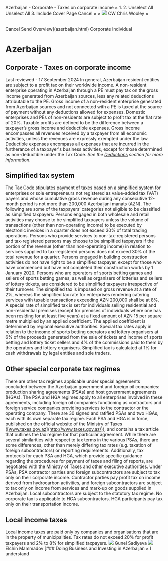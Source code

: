 Azerbaijan - Corporate - Taxes on corporate income
×
1.
2.
Unselect All
Unselect All
3.
Include Cover Page
Cancel
×
×
![](-/media/world-wide-tax-summaries/attachments/global---chris-wooley.ashx%3Frev=ac5e5f3223b34096b1afc2a6009c7320&revision=ac5e5f32-23b3-4096-b1af-c2a6009c7320&hash=859B7ADC84DC2CBEC9760E9E6EE7DE6D0A8BFCDF)
CW
Chris Wooley
×
######
Cancel
Send
Overview](azerbaijan.html)
Corporate
Individual
# Azerbaijan
## Corporate - Taxes on corporate income
Last reviewed - 17 September 2024
In general, Azerbaijan resident entities are subject to a profit tax on their worldwide income. A non-resident enterprise operating in Azerbaijan through a PE must pay tax on the gross income generated from Azerbaijan sources, less any related deductions attributable to the PE. Gross income of a non-resident enterprise generated from Azerbaijan sources and not connected with a PE is taxed at the source of payment without any deductions allowed for expenses.
Domestic enterprises and PEs of non-residents are subject to profit tax at the flat rate of 20%.
Taxable profits are defined to be the difference between a taxpayer’s gross income and deductible expenses.
Gross income encompasses all revenues received by a taxpayer from all economic activities, unless the revenues are expressly exempted under the law.
Deductible expenses encompass all expenses that are incurred in the furtherance of a taxpayer's business activities, except for those determined as non-deductible under the Tax Code. *See the [Deductions](azerbaijan/corporate/deductions.html) section for more information*.
## Simplified tax system
The Tax Code stipulates payment of taxes based on a simplified system for enterprises or sole entrepreneurs not registered as value-added tax (VAT) payers and whose cumulative gross revenue during any consecutive 12-month period is not more than 200,000 Azerbaijani manats (AZN).
The following are some of the taxpayers’ categories not eligible to be classified as simplified taxpayers:
Persons engaged in both wholesale and retail activities may choose to be simplified taxpayers unless the volume of transactions (other than non-operating income) to be executed by electronic invoices in a quarter does not exceed 30% of total trading operations.
Persons who provide services to non-tax-registered persons and tax-registered persons may choose to be simplified taxpayers if the portion of the revenue (other than non-operating income) in relation to services supplied to tax-registered persons does not exceed 30% of the total revenue for a quarter.
Persons engaged in building construction activities do not have right to be a simplified taxpayer, except for those who have commenced but have not completed their construction works by 1 January 2020.
Persons who are operators of sports betting games and sellers of sports betting games, as well as organisers of lotteries and sellers of lottery tickets, are considered to be simplified taxpayers irrespective of their turnover.
The simplified tax is imposed on gross revenue at a rate of 2%, whereas the simplified tax rate for enterprises rendering catering services with taxable transactions exceeding AZN 200,000 shall be at 8%.
A special rate of simplified tax is set for individuals selling residential and non-residential premises (except for premises of individuals where one has been residing for at least five years) at a fixed amount of AZN 15 per square metre multiplied by an applied coefficient. The applied coefficient is determined by regional executive authorities.
Special tax rates apply in relation to the income of sports betting operators and lottery organisers at 6% of the proceeds generated from the sale of tickets and income of sports betting and lottery ticket sellers and 4% of the commissions paid to them by the operators and lottery organisers.
Simplified tax is calculated at 1% for cash withdrawals by legal entities and sole traders.
## Other special corporate tax regimes
There are other tax regimes applicable under special agreements concluded between the Azerbaijan government and foreign oil companies: production sharing agreements (PSAs) and host government agreements (HGAs). The PSA and HGA regimes apply to all enterprises involved in these agreements, including foreign oil companies functioning as contractors and foreign service companies providing services to the contractor or the operating company.
There are 30 signed and ratified PSAs and two HGAs, each with its own separate tax regime. Each PSA and HGA is in force, published on the official website of the Ministry of Taxes ([www.taxes.gov.az](http://www.taxes.gov.az/)), and contains a tax article that outlines the tax regime for that particular agreement. While there are several similarities with respect to tax terms in the various PSAs, there are some differences, other than merely differing tax rates (e.g. taxation of foreign subcontractors) or reporting requirements. Additionally, tax protocols for each PSA and HGA, which provide specific guidance regarding the procedures for payment of taxes and filing of reports, are negotiated with the Ministry of Taxes and other executive authorities.
Under PSAs, PSA contractor parties and foreign subcontractors are subject to tax only on their corporate income. Contractor parties pay profit tax on income derived from hydrocarbon activities, and foreign subcontractors are subject to tax only on income from services and mark-up on goods supplied in Azerbaijan. Local subcontractors are subject to the statutory tax regime.
No corporate tax is applicable to HGA subcontractors. HGA participants pay tax only on their transportation income.
## Local income taxes
Local income taxes are paid only by companies and organisations that are in the property of municipalities. Tax rates do not exceed 20% for profit taxpayers and 2% to 8% for simplified taxpayers.
![](-/media/world-wide-tax-summaries/azerbaijangunel-sadiyevaazerbaijan--gunel-sadiyevajpg20221219131200944.ashx%3Frev=32cc9b16bb5f44219048d063e78ed39a&revision=32cc9b16-bb5f-4421-9048-d063e78ed39a&hash=89458987A58E2D5778FB450D5D055B27FE9ABA3E)
Gunel Sadiyeva
![](-/media/world-wide-tax-summaries/azerbaijanelchin-mammadovazerbaijan--elchin-mammadovjpg20201119102334145.ashx%3Frev=6137afed18144e8b99ff6fcdd5d8c6eb&revision=6137afed-1814-4e8b-99ff-6fcdd5d8c6eb&hash=C845ABE4530DFDD3254DC47A4514613E9B104A49)
Elchin Mammadov
[### Doing Business and Investing in Azerbaijan
×
I understand